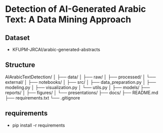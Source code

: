#  Detection of AI-Generated Arabic Text: A Data Mining Approach

## Dataset
- KFUPM-JRCAI/arabic-generated-abstracts 

## Structure
AIArabicTextDetection/
│
├── data/
│   ├── raw/
│   ├── processed/
│   └── external/
│
├── notebooks/
│
├── src/
│   ├── data_preparation.py
│   ├── modeling.py
│   ├── visualization.py
│   └── utils.py
│
├── models/
├── reports/
│   ├── figures/
│   └── presentations/
├── docs/
├── README.md
├── requirements.txt
└── .gitignore

## requirements
- pip install -r requirements

